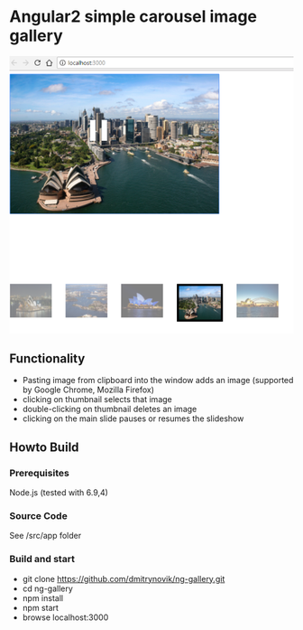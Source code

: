 # Angular2 simple carousel image gallery

![Screenshot](https://raw.githubusercontent.com/dmitrynovik/ng-gallery/master/screenshot.png)

## Functionality
* Pasting image from clipboard into the window adds an image (supported by Google Chrome, Mozilla Firefox)
* clicking on thumbnail selects that image
* double-clicking on thumbnail deletes an image
* clicking on the main slide pauses or resumes the slideshow

## Howto Build
### Prerequisites
Node.js (tested with 6.9,4)
### Source Code
See /src/app folder
### Build and start
* git clone https://github.com/dmitrynovik/ng-gallery.git
* cd ng-gallery
* npm install
* npm start
* browse localhost:3000

